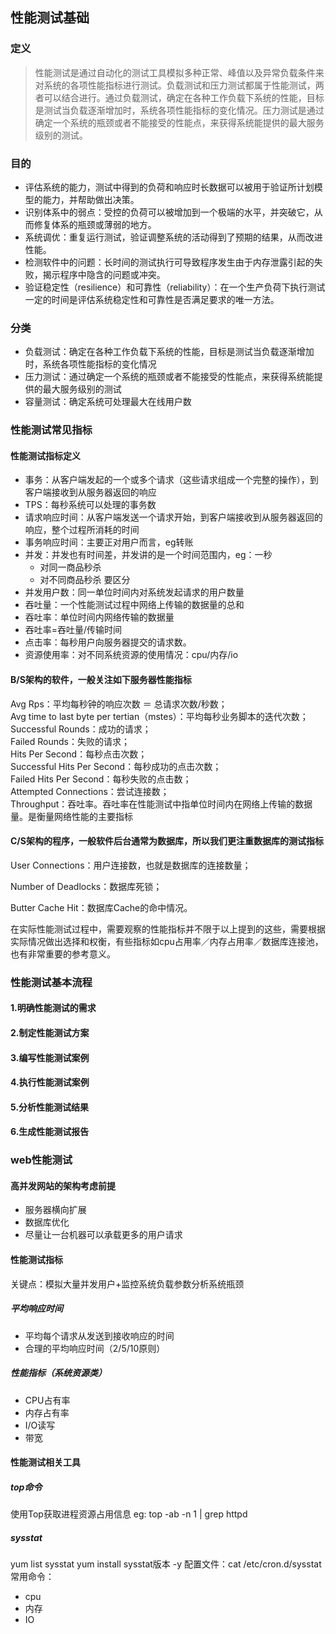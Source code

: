 
## 性能测试基础
### 定义
>性能测试是通过自动化的测试工具模拟多种正常、峰值以及异常负载条件来对系统的各项性能指标进行测试。负载测试和压力测试都属于性能测试，两者可以结合进行。通过负载测试，确定在各种工作负载下系统的性能，目标是测试当负载逐渐增加时，系统各项性能指标的变化情况。压力测试是通过确定一个系统的瓶颈或者不能接受的性能点，来获得系统能提供的最大服务级别的测试。
### 目的
* 评估系统的能力，测试中得到的负荷和响应时长数据可以被用于验证所计划模型的能力，并帮助做出决策。
* 识别体系中的弱点：受控的负荷可以被增加到一个极端的水平，并突破它，从而修复体系的瓶颈或薄弱的地方。
* 系统调优：重复运行测试，验证调整系统的活动得到了预期的结果，从而改进性能。
* 检测软件中的问题：长时间的测试执行可导致程序发生由于内存泄露引起的失败，揭示程序中隐含的问题或冲突。
* 验证稳定性（resilience）和可靠性（reliability）：在一个生产负荷下执行测试一定的时间是评估系统稳定性和可靠性是否满足要求的唯一方法。
### 分类
* 负载测试：确定在各种工作负载下系统的性能，目标是测试当负载逐渐增加时，系统各项性能指标的变化情况
* 压力测试：通过确定一个系统的瓶颈或者不能接受的性能点，来获得系统能提供的最大服务级别的测试
* 容量测试：确定系统可处理最大在线用户数
### 性能测试常见指标
#### 性能测试指标定义
* 事务：从客户端发起的一个或多个请求（这些请求组成一个完整的操作），到客户端接收到从服务器返回的响应
* TPS：每秒系统可以处理的事务数
* 请求响应时间：从客户端发送一个请求开始，到客户端接收到从服务器返回的响应，整个过程所消耗的时间
* 事务响应时间：主要正对用户而言，eg转账
* 并发：并发也有时间差，并发讲的是一个时间范围内，eg：一秒
    * 对同一商品秒杀
	* 对不同商品秒杀 要区分
* 并发用户数：同一单位时间内对系统发起请求的用户数量
* 吞吐量：一个性能测试过程中网络上传输的数据量的总和   
* 吞吐率：单位时间内网络传输的数据量
* 吞吐率=吞吐量/传输时间
* 点击率：每秒用户向服务器提交的请求数。
* 资源使用率：对不同系统资源的使用情况：cpu/内存/io
#### B/S架构的软件，一般关注如下服务器性能指标 
Avg Rps：平均每秒钟的响应次数 ＝ 总请求次数/秒数；   
Avg time to last byte per tertian（mstes）：平均每秒业务脚本的迭代次数；   
Successful Rounds：成功的请求；   
Failed Rounds：失败的请求；   
Hits Per Second：每秒点击次数；   
Successful Hits Per Second：每秒成功的点击次数；   
Failed Hits Per Second：每秒失败的点击数；   
Attempted Connections：尝试连接数；   
Throughput：吞吐率。吞吐率在性能测试中指单位时间内在网络上传输的数据量。是衡量网络性能的主要指标   
#### C/S架构的程序，一般软件后台通常为数据库，所以我们更注重数据库的测试指标
User Connections：用户连接数，也就是数据库的连接数量；

Number of Deadlocks：数据库死锁；

Butter Cache Hit：数据库Cache的命中情况。

在实际性能测试过程中，需要观察的性能指标并不限于以上提到的这些，需要根据实际情况做出选择和权衡，有些指标如cpu占用率／内存占用率／数据库连接池，也有非常重要的参考意义。
### 性能测试基本流程
#### 1.明确性能测试的需求
#### 2.制定性能测试方案
#### 3.编写性能测试案例
#### 4.执行性能测试案例
#### 5.分析性能测试结果
#### 6.生成性能测试报告
### web性能测试
#### 高并发网站的架构考虑前提
* 服务器横向扩展
* 数据库优化
* 尽量让一台机器可以承载更多的用户请求
#### 性能测试指标
关键点：模拟大量并发用户+监控系统负载参数分析系统瓶颈   
##### 平均响应时间
* 平均每个请求从发送到接收响应的时间
* 合理的平均响应时间（2/5/10原则）
##### 性能指标（系统资源类）
* CPU占有率
* 内存占有率
* I/O读写
* 带宽
#### 性能测试相关工具
##### top命令
使用Top获取进程资源占用信息
eg: top -ab -n 1 | grep httpd
##### sysstat
yum list sysstat
yum install sysstat版本 -y
配置文件：cat /etc/cron.d/sysstat
常用命令：
* cpu
* 内存
* IO



